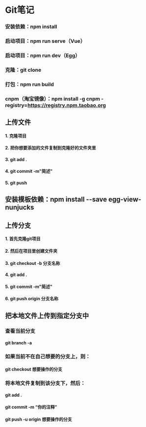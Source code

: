 # Git笔记

### 安装依赖：npm install
### 启动项目：npm run serve（Vue）
### 启动项目：npm run dev（Egg）
### 克隆：git clone
### 打包：npm run build

### cnpm（淘宝镜像）：npm install -g cnpm -registry=https://registry.npm.taobao.org

## 上传文件
#### 1. 克隆项目
#### 2. 把你想要添加的文件复制到克隆好的文件夹里
#### 3. git add .
#### 4. git commit -m"简述"
#### 5. git push

## 安装模板依赖：npm install --save egg-view-nunjucks

## 上传分支
#### 1. 首先克隆git项目
#### 2. 然后在项目里创建文件夹
#### 3. git checkout -b 分支名称
#### 4. git add .
#### 5. git commit -m"简述"
#### 6. git push origin 分支名称

## 把本地文件上传到指定分支中
### 查看当前分支
#### git branch -a
### 如果当前不在自己想要的分支上，则：
#### git checkout 想要操作的分支
### 将本地文件复制到该分支下，然后：
#### git add .
#### git commit -m “你的注释” 
#### git push -u origin 想要操作的分支